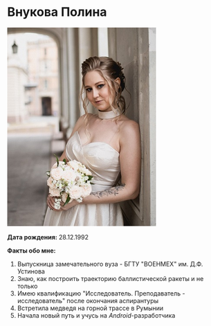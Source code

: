 # Внукова Полина
![Фото со свадьбы](290324_122.jpg)

**Дата рождения:** 28.12.1992

**Факты обо мне:**
1. Выпускница замечательного вуза - БГТУ "ВОЕНМЕХ" им. Д.Ф. Устинова
2. Знаю, как построить траекторию баллистической ракеты и не только
3. Имею квалификацию "Исследователь. Преподаватель - исследователь" после окончания аспирантуры
4. Встретила медведя на горной трассе в Румынии
5. Начала новый путь и учусь на *Android*-разработчика
